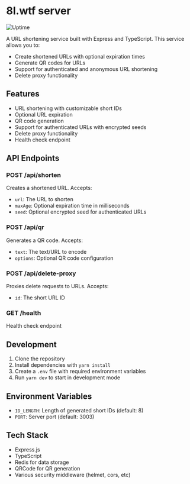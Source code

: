 # 8l.wtf server

![Uptime](https://status.mgerullis.com/api/badge/1/uptime?style=flat-square)

A URL shortening service built with Express and TypeScript. This service allows you to:

- Create shortened URLs with optional expiration times
- Generate QR codes for URLs
- Support for authenticated and anonymous URL shortening
- Delete proxy functionality

## Features

- URL shortening with customizable short IDs
- Optional URL expiration
- QR code generation
- Support for authenticated URLs with encrypted seeds
- Delete proxy functionality
- Health check endpoint

## API Endpoints

### POST /api/shorten
Creates a shortened URL. Accepts:
- `url`: The URL to shorten
- `maxAge`: Optional expiration time in milliseconds
- `seed`: Optional encrypted seed for authenticated URLs

### POST /api/qr
Generates a QR code. Accepts:
- `text`: The text/URL to encode
- `options`: Optional QR code configuration

### POST /api/delete-proxy
Proxies delete requests to URLs. Accepts:
- `id`: The short URL ID

### GET /health
Health check endpoint

## Development

1. Clone the repository
2. Install dependencies with `yarn install`
3. Create a `.env` file with required environment variables
4. Run `yarn dev` to start in development mode

## Environment Variables

- `ID_LENGTH`: Length of generated short IDs (default: 8)
- `PORT`: Server port (default: 3003)

## Tech Stack

- Express.js
- TypeScript
- Redis for data storage
- QRCode for QR generation
- Various security middleware (helmet, cors, etc)
